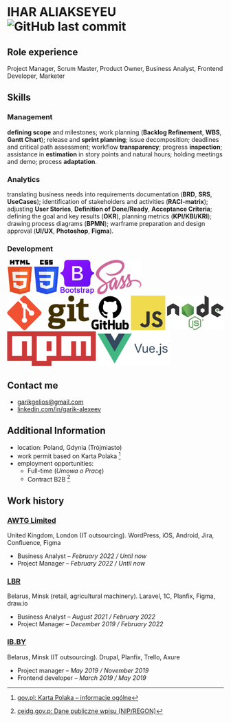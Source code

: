 # IHAR ALIAKSEYEU ![GitHub last commit](https://img.shields.io/github/last-commit/GarikGelios/CV?label=updated)

## Role experience

Project Manager, Scrum Master, Product Owner, Business Analyst, Frontend Developer, Marketer

## Skills

### Management

**defining scope** and milestones; work planning (**Backlog Refinement**, **WBS**, **Gantt Chart**); release and **sprint planning**; issue decomposition; deadlines and critical path assessment; workflow **transparency**; progress **inspection**; assistance in **estimation** in story points and natural hours; holding meetings and demo; process **adaptation**.

### Analytics

translating business needs into requirements documentation (**BRD**, **SRS**, **UseCases**); identification of stakeholders and activities (**RACI-matrix**); adjusting **User Stories**, **Definition of Done/Ready**, **Acceptance Criteria**; defining the goal and key results (**OKR**), planning metrics (**KPI/KBI/KRI**); drawing process diagrams (**BPMN**); warframe preparation and design approval (**UI/UX**, **Photoshop**, **Figma**).

### Development

<div>
<picture>
   <source media="(prefers-color-scheme: dark)" srcset="assets\img\HTML5-w.png">
   <source media="(prefers-color-scheme: light)" srcset="assets\img\HTML5.png">
<img height="80" alt="HTML5" src="assets\img\HTML5.png">
</picture>
<picture>
   <source media="(prefers-color-scheme: dark)" srcset="assets\img\CSS3-w.png">
   <source media="(prefers-color-scheme: light)" srcset="assets\img\CSS3.png">
<img height="80" alt="CSS3" src="assets\img\CSS3.png">
</picture>
<img height="80" alt="Bootstrap" src="assets\img\Bootstrap.png">
<img height="80" alt="Sass" src="assets\img\Sass.png">
<img height="80" alt="GIT" src="assets\img\Git.png">
<picture>
   <source media="(prefers-color-scheme: dark)" srcset="assets\img\GitHub-w.png">
   <source media="(prefers-color-scheme: light)" srcset="assets\img\GitHub.png">
   <img height="80" alt="GitHub" src="assets\img\GitHub.png">
</picture>
<img height="80" alt="JavaScript" src="assets\img\JavaScript.png">
<img height="80" alt="Node.JS" src="assets\img\NodeJS.png">
<img height="80" alt="NPM" src="assets\img\NPM.png">
<img height="80" alt="Vue.JS" src="assets\img\VueJS.png">
<div>

## Contact me

- <garikgelios@gmail.com>
- [linkedin.com/in/garik-alexeev](https://www.linkedin.com/in/garik-alexeev/)

## Additional Information

- location: Poland, Gdynia (Trójmiasto)
- work permit based on Karta Polaka [^1]
- employment opportunities:
  - Full-time (_Umowa o Pracę_)
  - Contract B2B [^2]

[^1]: [gov.pl: Karta Polaka – informacje ogólne](https://www.gov.pl/web/bialorus/karta-polaka-informacje-ogolne)
[^2]: [ceidg.gov.p: Dane publiczne wpisu (NIP/REGON)](https://aplikacja.ceidg.gov.pl/ceidg/ceidg.public.ui/SearchDetails.aspx?Id=8abd62b0-7993-423a-8189-2ebadab64dac)

## Work history

### [AWTG Limited](https://awtg.co.uk/)

United Kingdom, London (IT outsourcing). WordPress, iOS, Android, Jira, Confluence, Figma

- Business Analyst – _February 2022 / Until now_
- Project Manager – _February 2022 / Until now_

### [LBR](https://www.lbr.ru/)

Belarus, Minsk (retail, agricultural machinery). Laravel, 1C, Planfix, Figma, draw.io

- Business Analyst – _August 2021 / February 2022_
- Project Manager – _December 2019 / February 2022_

### [IB.BY](https://ib.by/)

Belarus, Minsk (IT outsourcing). Drupal, Planfix, Trello, Axure

- Project manager – _May 2019 / November 2019_
- Frontend developer – _March 2019 / May 2019_
